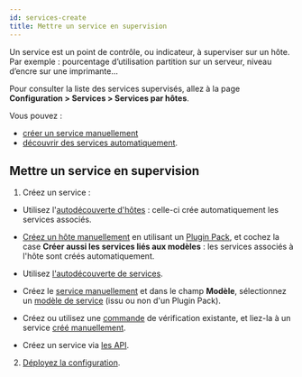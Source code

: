 ```yaml
---
id: services-create
title: Mettre un service en supervision
---
```


Un service est un point de contrôle, ou indicateur, à superviser sur un hôte. Par exemple : pourcentage d’utilisation partition sur un
serveur, niveau d’encre sur une imprimante...

Pour consulter la liste des services supervisés, allez à la page **Configuration > Services > Services par hôtes**.

Vous pouvez :

- [créer un service manuellement](services)
- [découvrir des services automatiquement](../discovery/services-discovery).

## Mettre un service en supervision

1. Créez un service :

- Utilisez l'[autodécouverte d'hôtes](../discovery/hosts-discovery) : celle-ci crée automatiquement les services associés.

- [Créez un hôte manuellement](hosts) en utilisant un [Plugin Pack](../pluginpacks), et cochez la case **Créer aussi les services liés aux modèles** : les services associés à l'hôte sont créés automatiquement.

- Utilisez [l'autodécouverte de services](../discovery/services-discovery).

- Créez le [service manuellement](services) et dans le champ **Modèle**, sélectionnez un [modèle de service](services-templates) (issu ou non d'un Plugin Pack).

- Créez ou utilisez une [commande](commands) de vérification existante, et liez-la à un service [créé manuellement](services).

- Créez un service via [les API](../../api/introduction).

2. [Déployez la configuration](../monitoring-servers/deploying-a-configuration).
